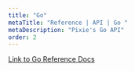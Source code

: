 ```yaml
---
title: "Go"
metaTitle: "Reference | API | Go "
metaDescription: "Pixie's Go API"
order: 2
---
```



[Link to Go Reference Docs](https://pkg.go.dev/go.withpixie.dev/pixie/src/api/go/pxapi)